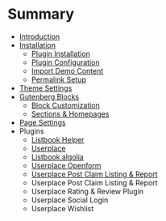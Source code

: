 # Summary

* [Introduction](README.md)
* [Installation](installation.md)
  * [Plugin Installation](installation/plugin-installation.md)
  * [Plugin Configuration](installation/plugin-configuration.md)
  * [Import Demo Content](installation/import-demo-content.md)
  * [Permalink Setup](installation/permalink-setup.md)
* [Theme Settings](theme-settings.md)
* [Gutenberg Blocks](gutenberg-blocks.md)
  * [Block Customization](gutenberg-blocks/block-customization.md)
  * [Sections & Homepages](gutenberg-blocks/sections-and-homepages.md)
* [Page Settings](page-settings.md)
* Plugins
  * [Listbook Helper](listbook-helper.md)
  * [Userplace](userplace.md)
  * [Listbook algolia](listbook-algolia.md)
  * [Userplace Openform](userplace-openform.md)
  * [Userplace Post Claim Listing & Report](userplace-post-claim-listing-and-report.md)
  * Userplace Post Claim Listing & Report
  * Userplace Rating & Review Plugin
  * Userplace Social Login
  * Userplace Wishlist

